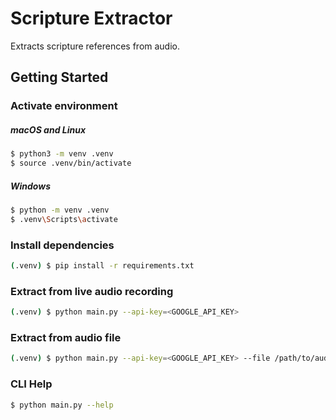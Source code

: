 # Scripture Extractor
Extracts scripture references from audio.

## Getting Started
### Activate environment
##### macOS and Linux
```sh
$ python3 -m venv .venv
$ source .venv/bin/activate
```
##### Windows
```sh
$ python -m venv .venv
$ .venv\Scripts\activate
```
### Install dependencies
```sh
(.venv) $ pip install -r requirements.txt
```
### Extract from live audio recording
```sh
(.venv) $ python main.py --api-key=<GOOGLE_API_KEY>
```
### Extract from audio file
```sh
(.venv) $ python main.py --api-key=<GOOGLE_API_KEY> --file /path/to/audio
```
### CLI Help
```sh
$ python main.py --help
```
